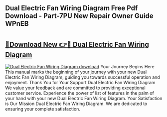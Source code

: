 ## Dual Electric Fan Wiring Diagram Free Pdf Download - Part-7PU New Repair Owner Guide WPnEB

# <h2><a href="http://dfsdd9s.blite.top/?on=Dual+Electric+Fan+Wiring+Diagram">🔗Download New 👉🔴 Dual Electric Fan Wiring Diagram</a></h2>

[![Dual Electric Fan Wiring Diagram download](https://i.imgur.com/lujVjoI.png)](http://dfsdd9s.blite.top/?on=Dual+Electric+Fan+Wiring+Diagram)
Your Journey Begins Here This manual marks the beginning of your journey with your new Dual Electric Fan Wiring Diagram, guiding you towards successful operation and enjoyment. Thank You for Your Support Dual Electric Fan Wiring Diagram We value your feedback and are committed to providing exceptional customer service. Experience the power of list of features in the palm of your hand with your new Dual Electric Fan Wiring Diagram. Your Satisfaction is Our Mission Dual Electric Fan Wiring Diagram. We are dedicated to ensuring your complete satisfaction.

